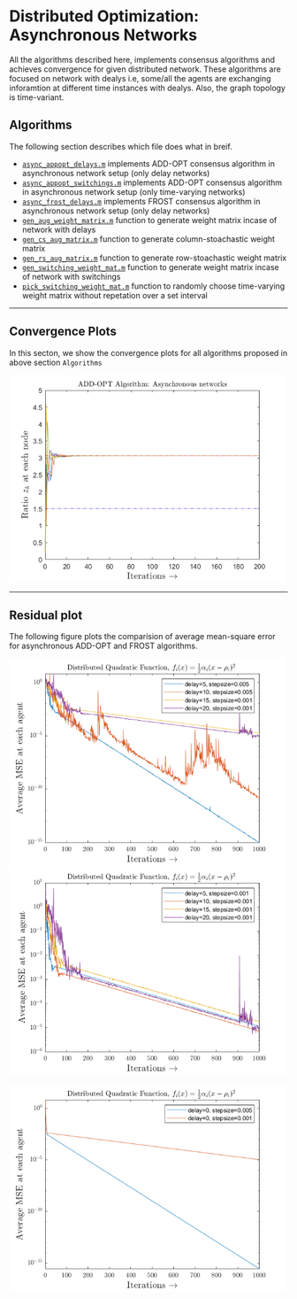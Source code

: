 # Distributed Optimization: Asynchronous Networks

All the algorithms described here, implements consensus algorithms and achieves convergence for given distributed network.  These algorithms are focused on network with dealys i.e, some/all the agents are exchanging inforamtion at different time instances with dealys.  Also, the graph topology is time-variant.

## Algorithms

The following section describes which file does what in breif.

* [`async_appopt_delays.m`](async_appopt_delays.m) implements ADD-OPT consensus algorithm in asynchronous network setup (only delay networks)
* [`async_appopt_switchings.m`](async_appopt_switchings.m) implements ADD-OPT consensus algorithm in asynchronous network setup (only time-varying networks)
* [`async_frost_delays.m`](async_frost_delays.m) implements FROST consensus algorithm in asynchronous network setup (only delay networks)
* [`gen_aug_weight_matrix.m`](gen_aug_weight_matrix.m) function to generate weight matrix incase of network with delays
* [`gen_cs_aug_matrix.m`](gen_cs_aug_matrix.m) function to generate column-stoachastic weight matrix
* [`gen_rs_aug_matrix.m`](gen_rs_aug_matrix.m) function to generate row-stoachastic weight matrix
* [`gen_switching_weight_mat.m`](gen_switching_weight_mat.m) function to generate weight matrix incase of network with switchings
* [`pick_switching_weight_mat.m`](pick_switching_weight_mat.m) function to randomly choose time-varying weight matrix without repetation over a set interval

-------------------------------------------------------------------------------------------------------------------------------------------------------------------------
## Convergence Plots

In this secton, we show the convergence plots for all algorithms proposed in above section `Algorithms`

<!-- Asynchronous (with network delays) ADD-OPT consensus-->
<p float="middle">
  <img src="../assets/plots/async_addopt.png" alt="network" width="500"/>
</p>



-------------------------------------------------------------------------------------------------------------------------------------------------------------------------
## Residual plot

The following figure plots the comparision of average mean-square error for asynchronous ADD-OPT and FROST algorithms.

<!-- ADD-OPT - Residual plot comparision for 
                                           different step-size and delays -->
<p float="middle">
  <img src="../assets/plots/async_addopt_different_delay_different_stepsize.png" alt="network" width="500"/>
  <img src="../assets/plots/async_addopt_different_delay_same_stepsize.png" alt="network" width="500"/>
</p>

<!-- ADD-OPT - Residual plot comparision for different step-size -->
<p float="middle">
  <img src="../assets/plots/async_addopt_convergence_for_different_stepsize.png" alt="network" width="500"/>
</p>